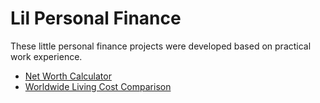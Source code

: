 # Lil Personal Finance

These little personal finance projects were developed based on practical work experience.

-   [Net Worth Calculator](./net-worth-calculator.ipynb)
-   [Worldwide Living Cost Comparison](./worldwide-living-cost-comparison.ipynb)
